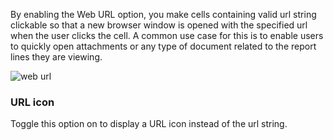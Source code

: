 By enabling the Web URL option, you make cells containing valid url string clickable so that a new browser window is opened with the specified url when the user clicks the cell.
A common use case for this is to enable users to quickly open attachments or any type of document related to the report lines they are viewing.  

![web url](https://profitbasedocs.blob.core.windows.net/pbireportingmatrix/WebURL.PNG)  

### URL icon  
Toggle this option on to display a URL icon instead of the url string.
